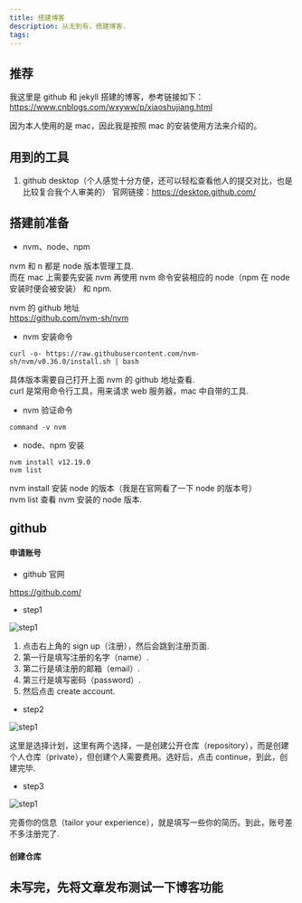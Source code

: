 ```yaml
---
title: 搭建博客
description: 从无到有，搭建博客.
tags: 
---
```


## 推荐

我这里是 github 和 jekyll 搭建的博客，参考链接如下：
https://www.cnblogs.com/wxyww/p/xiaoshujiang.html

因为本人使用的是 mac，因此我是按照 mac 的安装使用方法来介绍的。

## 用到的工具

1. github desktop（个人感觉十分方便，还可以轻松查看他人的提交对比，也是比较复合我个人审美的）
官网链接：https://desktop.github.com/

## 搭建前准备

* nvm、node、npm

nvm 和 n 都是 node 版本管理工具.<br>
而在 mac 上需要先安装 nvm 再使用 nvm 命令安装相应的 node（npm 在 node 安装时便会被安装） 和 npm.<br>

nvm 的 github 地址<br>
https://github.com/nvm-sh/nvm

* nvm 安装命令

```
curl -o- https://raw.githubusercontent.com/nvm-sh/nvm/v0.36.0/install.sh | bash
```

具体版本需要自己打开上面 nvm 的 github 地址查看.<br>
curl 是常用命令行工具，用来请求 web 服务器，mac 中自带的工具.<br>

* nvm 验证命令

```
command -v nvm
```

* node、npm 安装

```
nvm install v12.19.0
nvm list
```

nvm install 安装 node 的版本（我是在官网看了一下 node 的版本号）<br>
nvm list 查看 nvm 安装的 node 版本.<br>

## github

#### 申请账号

* github 官网

https://github.com/

* step1

![step1](https://s1.ax1x.com/2020/10/23/BACbD0.png)

1. 点击右上角的 sign up（注册），然后会跳到注册页面.
2. 第一行是填写注册的名字（name）.
3. 第二行是填注册的邮箱（email）.
4. 第三行是填写密码（password）.
5. 然后点击 create account.

* step2

![step1](https://s1.ax1x.com/2020/10/23/BA9om6.png)

这里是选择计划，这里有两个选择，一是创建公开仓库（repository），而是创建个人仓库（private），但创建个人需要费用。选好后，点击 continue，到此，创建完毕.

* step3

![step1](https://s1.ax1x.com/2020/10/23/BA97TO.png)

完善你的信息（tailor your experience），就是填写一些你的简历。到此，账号差不多注册完了.

#### 创建仓库

## 未写完，先将文章发布测试一下博客功能

